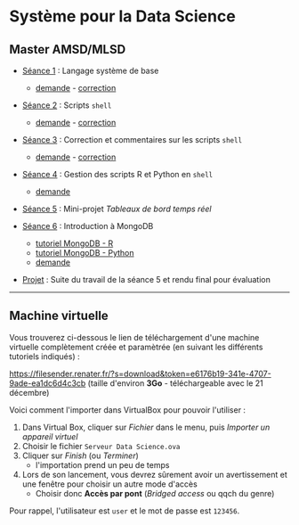 # Système pour la Data Science

## Master AMSD/MLSD

- [Séance 1](seance1) : Langage système de base
    - [demande](seance1-demande) - [correction](seance1-correction)
- [Séance 2](seance2) : Scripts `shell`
    - [demande](seance2-demande) - [correction](seance2-correction)
- [Séance 3](seance3) : Correction et commentaires sur les scripts `shell`
    - [demande](seance3-demande) - [correction](seance3-correction)
- [Séance 4](seance4) : Gestion des scripts R et Python en `shell`
    - [demande](seance4-demande)

- [Séance 5](seance5) : Mini-projet *Tableaux de bord temps réel*

- [Séance 6](seance6) : Introduction à MongoDB
    - [tutoriel MongoDB - R](seance6-r)
    - [tutoriel MongoDB - Python](seance6-python)
    - [demande](seance6-demande)

- [Projet](projet) : Suite du travail de la séance 5 et rendu final pour évaluation

---

## Machine virtuelle

Vous trouverez ci-dessous le lien de téléchargement d'une machine virtuelle complètement créée et paramètrée (en suivant les différents tutoriels indiqués) :

<https://filesender.renater.fr/?s=download&token=e6176b19-341e-4707-9ade-ea1dc6d4c3cb> (taille d'environ **3Go** - téléchargeable avec le 21 décembre)

Voici comment l'importer dans VirtualBox pour pouvoir l'utiliser :

1. Dans Virtual Box, cliquer sur *Fichier* dans le menu, puis *Importer un appareil virtuel*
1. Choisir le fichier `Serveur Data Science.ova`
1. Cliquer sur *Finish* (ou *Terminer*)
    - l'importation prend un peu de temps
1. Lors de son lancement, vous devrez sûrement avoir un avertissement et une fenêtre pour choisir un autre mode d'accès
    - Choisir donc **Accès par pont** (*Bridged access* ou qqch du genre)

Pour rappel, l'utilisateur est `user` et le mot de passe est `123456`.

<!--
Pitch général :
- Avoir un serveur
- Installer différents outils
    - RStudio Server
    - Shiny server
    - NoSQL type MongoDB
- Lancer en Batch des scripts (Bash, R, Python ou JS) pour récupérer des données 
    - peut-être bien du web-scraping
- Reporting shiny à jour en temps réel


Idées de données :
- http://archive.ics.uci.edu/ml/datasets/Activity+recognition+with+healthy+older+people+using+a+batteryless+wearable+sensor
- http://archive.ics.uci.edu/ml/datasets/UbiqLog+%28smartphone+lifelogging%29
- http://archive.ics.uci.edu/ml/datasets/WISDM+Smartphone+and+Smartwatch+Activity+and+Biometrics+Dataset+


Sources intéressantes :
- https://linux.die.net/man/1/rscript
- https://www.techtarget.com/searchwindowsserver/definition/command-line-interface-CLI#:~:text=A%20command%2Dline%20interface%20(CLI)%20is%20a%20text%2D,interfaces%20and%20character%20user%20interfaces.
- https://connect.ed-diamond.com/GNU-Linux-Magazine/glmf-131/awk-le-langage-script-de-reference-pour-le-traitement-de-fichiers

https://linux.goffinet.org/administration/scripts-shell/

Idées de trucs à faire :
- commande awk ?
- création de comptes linux
- lancement récurrent de scripts
- scripts R :
    - Rscript
    - R CMD BATCH
    - Paramètres
    - attention : utilisation de --no-restore
- scripts Python ??


Machine virtuelle :
- VirtualBox : https://www.virtualbox.org/
- Ubuntu : https://www.ubuntu-fr.org/download/

-->